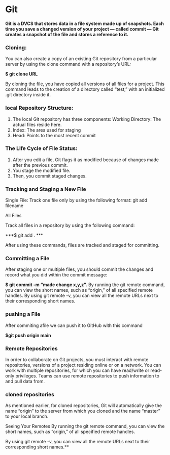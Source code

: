 # Git 

**Git is a DVCS that stores data in a file system made up of snapshots. Each time you save a changed version of your project — called commit — Git creates a snapshot of the file and stores a reference to it.**

### Cloning:
You can also create a copy of an existing Git repository from a particular server by using the clone command with a repository’s URL:

**$ git clone URL**

By cloning the file, you have copied all versions of all files for a project. This command leads to the creation of a directory called “test,” with an initialized .git directory inside it.

### local Repository Structure:
1. The local Git repository has three components:
Working Directory: The actual files reside here.
2. Index: The area used for staging
3. Head: Points to the most recent commit

### The Life Cycle of File Status:
1. After you edit a file, Git flags it as modified because of changes made after the previous commit.
2. You stage the modified file.
3. Then, you commit staged changes.

### Tracking and Staging a New File 

Single File:
Track one file only by using the following format:
git add filename

All Files

Track all files in a repository by using the following
command:

***$ git add . ***

After using these commands, files are tracked and staged for committing.

### Committing a File
After staging one or multiple files, you should commit the changes and record what you did within the commit message:

**$ git commit -m “made change x,y,z”.**
By running the git remote command, you can view the short names, such as “origin,” of all specified remote handles. By using git remote -v, you can view all the remote URLs next to their corresponding short names.

### pushing a File
After commiting afile we can push it to GitHub with
this command

**$git push origin main**


### Remote Repositories

In order to collaborate on Git projects, you must interact with remote repositories, versions of a project residing online or on a network. You can work with multiple repositories, for which you can have read/write or read-only privileges. Teams can use remote repositories to push information to and pull data from.

### cloned repositories

As mentioned earlier, for cloned repositories, Git will automatically give the name “origin” to the server from which you cloned and the name “master” to your local branch.

Seeing Your Remotes
By running the git remote command, you can view the short names, such as “origin,” of all specified remote handles.

By using git remote -v, you can view all the remote URLs next to their corresponding short names.**